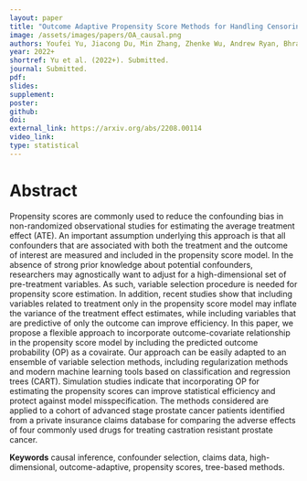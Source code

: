```yaml
---
layout: paper
title: "Outcome Adaptive Propensity Score Methods for Handling Censoring and High-Dimensionality: Application to Insurance Claims"
image: /assets/images/papers/OA_causal.png
authors: Youfei Yu, Jiacong Du, Min Zhang, Zhenke Wu, Andrew Ryan, Bhramar Mukherjee
year: 2022+
shortref: Yu et al. (2022+). Submitted.
journal: Submitted.
pdf: 
slides: 
supplement: 
poster: 
github: 
doi: 
external_link: https://arxiv.org/abs/2208.00114
video_link: 
type: statistical
---
```


# Abstract

Propensity scores are commonly used to reduce the confounding bias in non-randomized observational studies for estimating the average treatment effect (ATE). An important assumption underlying this approach is that all confounders that are associated with both the treatment and the outcome of interest are measured and included in the propensity score model. In the absence of strong prior knowledge about potential confounders, researchers may agnostically want to adjust for a high-dimensional set of pre-treatment variables. As such, variable selection procedure is needed for propensity score estimation. In addition, recent studies show that including variables related to treatment only in the propensity score model may inflate the variance of the treatment effect estimates, while including variables that are predictive of only the outcome can improve efficiency. In this paper, we propose a flexible approach to incorporate outcome-covariate relationship in the propensity score model by including the predicted outcome probability (OP) as a covairate. Our approach can be easily adapted to an ensemble of variable selection methods, including regularization methods and modern machine learning tools based on classification and regression trees (CART). Simulation studies indicate that incorporating OP for estimating the propensity scores can improve statistical efficiency and protect against model misspecification. The methods considered are applied to a cohort of advanced stage prostate cancer patients identified from a private insurance claims database for comparing the adverse effects of four commonly used drugs for treating castration resistant prostate cancer.

**Keywords** causal inference, confounder selection, claims data, high-dimensional, outcome-adaptive, propensity scores, tree-based methods.